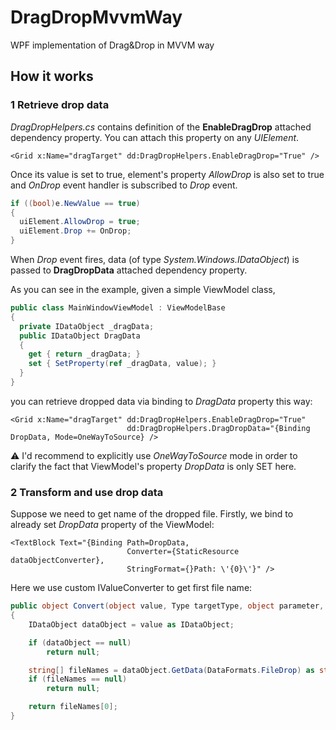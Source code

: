 # DragDropMvvmWay
WPF implementation of Drag&amp;Drop in MVVM way

## How it works

### 1 Retrieve drop data

*DragDropHelpers.cs* contains definition of the **EnableDragDrop** attached dependency property. You can attach this property on any *UIElement*.
```xaml
<Grid x:Name="dragTarget" dd:DragDropHelpers.EnableDragDrop="True" /> 
```
Once its value is set to true, element's property *AllowDrop* is also set to true and *OnDrop* event handler is subscribed to *Drop* event.

```csharp
if ((bool)e.NewValue == true)
{
  uiElement.AllowDrop = true;
  uiElement.Drop += OnDrop;
}
```
When *Drop* event fires, data (of type *System.Windows.IDataObject*) is passed to **DragDropData** attached dependency property.

As you can see in the example, given a simple ViewModel class,
```csharp
public class MainWindowViewModel : ViewModelBase
{
  private IDataObject _dragData;
  public IDataObject DragData
  {
    get { return _dragData; }
    set { SetProperty(ref _dragData, value); }
  }
}
```
you can retrieve dropped data via binding to *DragData* property this way:
```xaml
<Grid x:Name="dragTarget" dd:DragDropHelpers.EnableDragDrop="True" 
                          dd:DragDropHelpers.DragDropData="{Binding DropData, Mode=OneWayToSource} />
```
:warning: I'd recommend to explicitly use *OneWayToSource* mode in order to clarify the fact that ViewModel's property *DropData* is only SET here.

### 2 Transform and use drop data

Suppose we need to get name of the dropped file. Firstly, we bind to already set *DropData* property of the ViewModel:

```xaml
<TextBlock Text="{Binding Path=DropData, 
                          Converter={StaticResource dataObjectConverter}, 
                          StringFormat={}Path: \'{0}\'}" />
```

Here we use custom IValueConverter to get first file name:
```csharp
public object Convert(object value, Type targetType, object parameter, CultureInfo culture)
{
    IDataObject dataObject = value as IDataObject;

    if (dataObject == null) 
        return null;

    string[] fileNames = dataObject.GetData(DataFormats.FileDrop) as string[];
    if (fileNames == null)
        return null;

    return fileNames[0];
}
```
